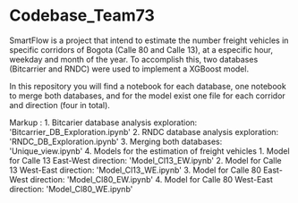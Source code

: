 # Codebase_Team73
SmartFlow is a project that intend to estimate the number freight vehicles in specific corridors of Bogota (Calle 80 and Calle 13), at a especific hour, weekday and month of the year. To accomplish this, two databases (Bitcarrier and RNDC) were used to implement a XGBoost model. 

In this repository you will find a notebook for each database, one notebook to merge both databases, and for the model exist one file for each corridor and direction (four in total).

 Markup : 1. Bitcarier database analysis exploration: 'Bitcarrier_DB_Exploration.ipynb'
          2. RNDC database analysis exploration: 'RNDC_DB_Exploration.ipynb'
          3. Merging both databases: 'Unique_view.ipynb'
          4. Models for the estimation of freight vehicles
              1. Model for Calle 13 East-West direction: 'Model_Cl13_EW.ipynb'
              2. Model for Calle 13 West-East direction: 'Model_Cl13_WE.ipynb'
              3. Model for Calle 80 East-West direction: 'Model_Cl80_EW.ipynb'
              4. Model for Calle 80 West-East direction: 'Model_Cl80_WE.ipynb'

        
